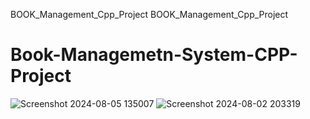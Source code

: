 BOOK_Management_Cpp_Project
BOOK_Management_Cpp_Project
# Book-Managemetn-System-CPP-Project
![Screenshot 2024-08-05 135007](https://github.com/user-attachments/assets/ea4cfc11-d130-41b2-949c-168c5a8c91fa)
![Screenshot 2024-08-02 203319](https://github.com/user-attachments/assets/0b533efa-f788-4929-ad17-44925568c0af)

